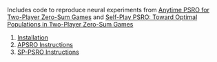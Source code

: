 
Includes code to reproduce neural experiments from [Anytime PSRO for Two-Player Zero-Sum Games](https://arxiv.org/abs/2201.07700) and [Self-Play PSRO: Toward Optimal Populations in
Two-Player Zero-Sum Games](https://arxiv.org/abs/2207.06541)

1. [Installation](/docs/install.md)
2. [APSRO Instructions](/docs/apsro.md)
3. [SP-PSRO Instructions](/docs/sp-psro.md)
